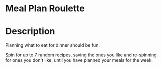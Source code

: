 # Meal Plan Roulette

# Description

Planning what to eat for dinner should be fun.

Spin for up to 7 random recipes, saving the ones you like and re-spinning for ones you don't like, until you have planned your meals for the week.
